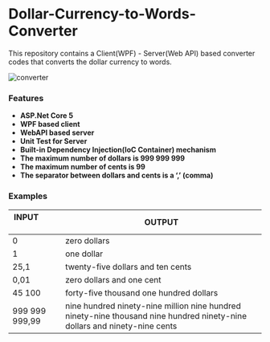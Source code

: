 # Dollar-Currency-to-Words-Converter
This repository contains a Client(WPF) - Server(Web API) based converter codes that converts the dollar currency to words.

![converter](https://user-images.githubusercontent.com/34706028/152647653-4ad71860-c4b8-4273-adea-cf98d43bd400.JPG)

### Features
- <strong>ASP.Net Core 5 </strong>
- <strong>WPF based client</strong>
- <strong>WebAPI based server</strong>
- <strong>Unit Test for Server</strong>
- <strong>Built-in Dependency Injection(IoC Container) mechanism</strong>
- <strong>The maximum number of dollars is 999 999 999</strong>
- <strong>The maximum number of cents is 99</strong>
- <strong>The separator between dollars and cents is a ‘,’ (comma)</strong>

### Examples

| <strong>INPUT</strong> &nbsp; &nbsp;&nbsp; &nbsp;&nbsp; &nbsp;&nbsp; &nbsp;&nbsp; &nbsp;&nbsp; &nbsp; &nbsp; &nbsp;  | <strong>OUTPUT</strong>        |
| ------------- | ------------- |
|            0  | zero dollars  |
| 1 | one dollar  |
| 25,1 | twenty-five dollars and ten cents  |
| 0,01 | zero dollars and one cent  |
| 45 100 | forty-five thousand one hundred dollars |
| 999 999 999,99 | nine hundred ninety-nine million nine hundred ninety-nine thousand nine hundred ninety-nine dollars and ninety-nine cents |
